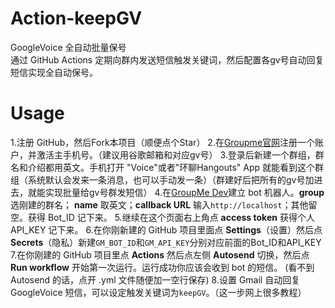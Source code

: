 # Action-keepGV

GoogleVoice 全自动批量保号<br>
通过 GitHub Actions 定期向群内发送短信触发关键词，然后配置各gv号自动回复短信实现全自动保号。

# Usage

1.注册 GitHub，然后Fork本项目（顺便点个Star）
2.在[Groupme官网](https://groupme.com)注册一个账户，并激活主手机号。（建议用谷歌邮箱和对应gv号）
3.登录后新建一个群组，群名和介绍都用英文。手机打开 "Voice"或者"环聊Hangouts" App 就能看到这个群组（系统默认会发来一条消息，也可以手动发一条）（群建好后把所有的gv号加进去，就能实现批量给gv号群发短信）
4.在[GroupMe Dev](https://dev.groupme.com/bots)建立 bot 机器人。**group** 选刚建的群名； **name** 取英文；**callback URL** 输入`http://localhost`；其他留空。获得 Bot_ID 记下来。
5.继续在这个页面右上角点 **access token** 获得个人 API_KEY 记下来。
6.在你刚新建的 GitHub 项目里面点 **Settings**（设置）然后点 **Secrets**（隐私）新建`GM_BOT_ID`和`GM_API_KEY`分别对应前面的Bot_ID和API_KEY
7.在你刚建的 GitHub 项目里点 **Actions** 然后点左侧 **Autosend** 切换，然后点 **Run workflow** 开始第一次运行。运行成功你应该会收到 bot 的短信。 (看不到 Autosend 的话，点开 .yml 文件随便加一空行保存)
8.设置 Gmail 自动回复 GoogleVoice 短信，可以设定触发关键词为`keepGV`。（这一步网上很多教程）